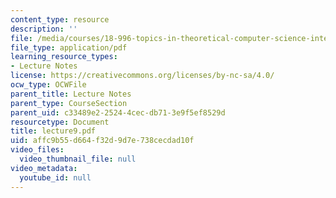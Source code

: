 ```yaml
---
content_type: resource
description: ''
file: /media/courses/18-996-topics-in-theoretical-computer-science-internet-research-problems-spring-2002/affc9b55d664f32d9d7e738cecdad10f_lecture9.pdf
file_type: application/pdf
learning_resource_types:
- Lecture Notes
license: https://creativecommons.org/licenses/by-nc-sa/4.0/
ocw_type: OCWFile
parent_title: Lecture Notes
parent_type: CourseSection
parent_uid: c33489e2-2524-4cec-db71-3e9f5ef8529d
resourcetype: Document
title: lecture9.pdf
uid: affc9b55-d664-f32d-9d7e-738cecdad10f
video_files:
  video_thumbnail_file: null
video_metadata:
  youtube_id: null
---
```

